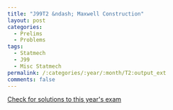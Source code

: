 ```yaml
---
title: "J99T2 &ndash; Maxwell Construction"
layout: post
categories:
  - Prelims
  - Problems
tags:
  - Statmech
  - J99
  - Misc Statmech
permalink: /:categories/:year/:month/T2:output_ext
comments: false
---
```

<object data="1999J2T.pdf" type="application/pdf" width="100%" height="500"></object>
<div class="message"><a href='https://princetonprelim.com/prelim/2/'>Check for solutions to this year's exam</a></div>